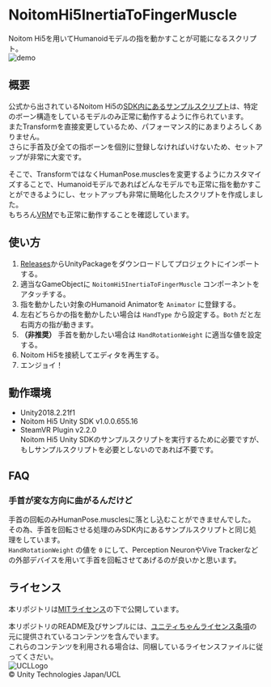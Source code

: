 # NoitomHi5InertiaToFingerMuscle
Noitom Hi5を用いてHumanoidモデルの指を動かすことが可能になるスクリプト。  
![demo](Documents/demo.gif)

## 概要
公式から出されているNoitom Hi5の[SDK内にあるサンプルスクリプト](https://hi5vrglove.com/downloads/unity)は、特定のボーン構造をしているモデルのみ正常に動作するように作られています。  
またTransformを直接変更しているため、パフォーマンス的にあまりよろしくありません。  
さらに手首及び全ての指ボーンを個別に登録しなければいけないため、セットアップが非常に大変です。

そこで、TransformではなくHumanPose.musclesを変更するようにカスタマイズすることで、Humanoidモデルであればどんなモデルでも正常に指を動かすことができるようにし、セットアップも非常に簡略化したスクリプトを作成しました。  
もちろん[VRM](https://github.com/vrm-c/UniVRM)でも正常に動作することを確認しています。

## 使い方
1. [Releases](https://github.com/Bizcast/NoitomHi5InertiaToFingerMuscle)からUnityPackageをダウンロードしてプロジェクトにインポートする。
1. 適当なGameObjectに `NoitomHi5InertiaToFingerMuscle` コンポーネントをアタッチする。
1. 指を動かしたい対象のHumanoid Animatorを `Animator` に登録する。
1. 左右どちらかの指を動かしたい場合は `HandType` から設定する。`Both` だと左右両方の指が動きます。
1. **（非推奨）** 手首を動かしたい場合は `HandRotationWeight` に適当な値を設定する。
1. Noitom Hi5を接続してエディタを再生する。
1. エンジョイ！

## 動作環境
- Unity2018.2.21f1
- Noitom Hi5 Unity SDK v1.0.0.655.16
- SteamVR Plugin v2.2.0  
  Noitom Hi5 Unity SDKのサンプルスクリプトを実行するために必要ですが、もしサンプルスクリプトを必要としないのであれば不要です。

## FAQ
### 手首が変な方向に曲がるんだけど
手首の回転のみHumanPose.musclesに落とし込むことができませんでした。  
その為、手首を回転させる処理のみSDK内にあるサンプルスクリプトと同じ処理をしています。  
`HandRotationWeight` の値を `0` にして、Perception NeuronやVive Trackerなどの外部デバイスを用いて手首を回転させてあげるのが良いかと思います。

## ライセンス
本リポジトリは[MITライセンス](https://github.com/Bizcast/NoitomHi5InertiaToFingerMuscle/blob/master/LICENSE)の下で公開しています。

本リポジトリのREADME及びサンプルには、[ユニティちゃんライセンス条項](http://unity-chan.com/contents/license_jp/)の元に提供されているコンテンツを含んでいます。  
これらのコンテンツを利用される場合は、同梱しているライセンスファイルに従ってくさだい。  
![UCLLogo](http://unity-chan.com/images/imageLicenseLogo.png)  
© Unity Technologies Japan/UCL
